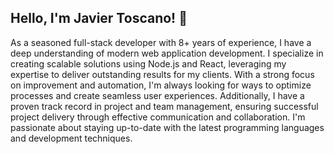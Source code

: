 ## Hello, I'm Javier Toscano! 🤘

As a seasoned full-stack developer with 8+ years of experience, I have a deep understanding of modern web application development. I specialize in creating scalable solutions using Node.js and React, leveraging my expertise to deliver outstanding results for my clients. With a strong focus on improvement and automation, I'm always looking for ways to optimize processes and create seamless user experiences. Additionally, I have a proven track record in project and team management, ensuring successful project delivery through effective communication and collaboration. I'm passionate about staying up-to-date with the latest programming languages and development techniques.

